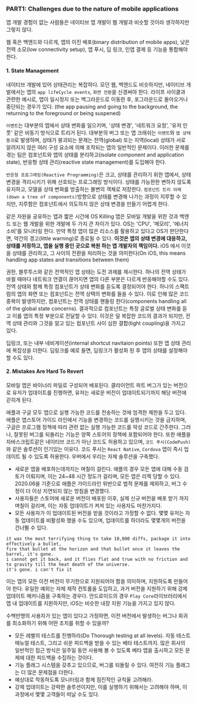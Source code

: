 ### PART1: Challenges due to the nature of mobile applications

앱 개발 경험이 없는 사람들은 네이티브 앱 개발이 웹 개발과 비슷할 것이라 생각하지만 그렇지 않다.

웹 혹은 백엔드와 다르게, 앱의 이진 배포(binary distribution of mobile apps), 낮은 전력 소모(low connectivity setup), 앱 푸시, 딥 링크, 인앱 결제 등 기능을 통합해야 한다.

#### 1. State Management

네이티브 개발에 있어 상태관리는 복잡하다. 모던 웹, 백엔드도 비슷하지만, 네이티브 개발에서는 앱의 `app lifeCycle events`, `화면 전환`을 신경써야 한다. 라이프 사이클과 관련한 예시로, 
앱이 일시정지 또는 백그라운드로 이동한 후, 포그라운드로 돌아오거나 중단되는 경우가 있다. (the app pausing and going to the background, the returning to the foreground or being suspened)

`이벤트`는 대부분의 앱에서 상태 변화를 일으키며, '상태 변경', '네트워크 요청', '유저 인풋' 같은 비동기 방식으로 트리거 된다. 대부분의 버그 또는 앱 크래쉬는 `이벤트`와 `앱 상태 붕괴`로 발생하며, 상태가 붕괴되는 문제는
전역(global) 또는 지역(local) 상태가 서로 알려지지 않은 여러 구성 요소에 의해 조작되는 앱의 일반적인 문제이다. 이러한 문제를 겪는 팀은 컴포넌트와 앱의 상태를 분리하고(isolate component and application state),
반응형 상태 관리(reactive state management)를 도입해야 한다.

`반응형 프로그래밍(Reactive Programming)`은 크고, 상태를 관리하기 위한 앱에서, 상태 변경을 격리시키기 위해 선호되는 프로그래밍 방식이다. 상태를 가능한한 변하지 않도록 유지하고, 모델을 상태 변화를 방출하는 불변의 객체로 저장한다.
`컴포넌트 트리 아래(down a tree of components)`방향으로 상태를 변경해 나가는 과정이 지루할 수 있지만, 지루함은 컴포넌트에서 의도하지 않은 상태 변경을 만들기 어렵게 한다.

같은 자원을 공유하는 앱과 짧은 시간에 OS Killing 앱은 모바일 개발을 위한 것과 백엔드 또는 웹 개발을 위한 개발에 두 가지 큰 차이가 있다. OS는 'CPU', '메모리', '에너지 소비'를 모니터링 한다. 만약 특정 앱이 많은 리소스를 활용하고 있다고 OS가 판단한다면, 약간의 경고(little warning)로 종료될 수 있다. **이것은 앱의 상태 변경에 대응하고, 상태를 저정하고, 앱을 실행 중인 곳으로 복원 하는 앱 개발자의 책임이다.** iOS 에서 이것을 상태를 관리하고, 그 사이의 전환을 처리하는 것을 의미한다(On iOS, this means handling app states and transitions between them)

권한, 블루투스와 같은 전역적인 앱 상태는 도전 과제를 제시한다. 하나의 전역 상태가 바뀔 때마다 네트워크 연결이 끊어지면 앱의 다른 부분은 다르게 반응해야할 수도 있다.
전역 상태와 함께 특정 컴포넌트가 상태 변화를 듣도록 결정되어야 한다. 하나의 스팩트럼의 앱의 화면 또는 컴포넌트는 전역 상택의 변화를 들을 수 있다. 이로 인해 많은 코드 중복이 발생하지만, 컴포넌트는 전역 상태를 핸들링 한다(components handling all of the global state concerns).
결과적으로 컴포넌트는 특정 글로벌 상태 변화를 듣고 이를 앱의 특정 부분으로 전달할 수 있다. 이것은 덜 복잡한 코드의 결과가 되지만, 전역 상태 관리와 그것을 알고 있는 컴포넌트 사이 심한 결합(tight coupling)을 가지고 있다. 

딥링크, 또는 내부 네비게이션(internal shortcut navitaion points) 또한 앱 상태 관리에 복잡성을 더한다. 딥링크를 예로 들면, 딥링크가 활성화 된 후 앱의 상태를 설정해야 할 수도 있다. 


#### 2. Mistakes Are Hard To Revert

모바일 앱은 바이너리 파일로 구성되어 배포된다. 클라이언트 파트 버그가 있는 버전으로 유저가 업데이트를 진행하면, 유저는 새로운 버전이 업데이트되기까지 해당 버전에 갇히게 된다. 

애플과 구글 모두 앱으로 실행 가능한 코드를 전송하는 것에 엄격한 제한을 두고 있다. 애플은 앱스토어 가이드 라인에서 기능을 변경하는 코드를 실행시키는 것을 금지하며, 구글은 프로그램 정책에 따라 관련 없는 실행 가능한 코드를 악성 코드로 간주한다.
그러나, 잘못된 버그를 되돌리는 기능은 양쪽 스토어의 정책에 포함되어야 한다. 또한 애플을 자바스크립트같은 네이티브 코드가 아닌 코드도 허용하고 있으며, `코드 푸시(CodePush)` 와 같은 솔루션이 인기있는 이유다.
코드 푸시는 `React Native`, `Cordova` 앱이 즉시 업데이트 될 수 있도록 허용한다. 우버에서 우리는 자체 솔루션을 구축했다. 

- 새로운 앱을 배포하는데까지는 며칠이 걸린다. 애플의 경우 모든 앱에 대해 수동 검토가 이뤄지며, 이는 24~48 시간 정도가 걸리며, 모든 앱은 리젝 당할 수 있다. 2020.06을 기준으로 애플은 가이드라인 위반으로 법적 문제를 제외하고, 버그 수정이 더 이상 지연되지 않는 방침을 변경했다. 
- 사용자들은 스토어에 새로운 버전이 배포된 이후, 실제 신규 버전을 배포 받기 까지 며칠이 걸리며, 이는 자동 업데이트가 켜져 있는 사용자도 마찬가지다. 
- 모든 사용자가 이 업데이트된 버전을 받을 것이라고 가정할 수 없다. 몇몇 유저는 자동 업데이트를 비활성화 했을 수도 있으며, 업데이트를 하더라도 몇몇개의 버전을 건너뛸 수 있다. 

```
it was the most terrifying thing to take 10,000 diffs, package it into effectively a bullet,
fire that bullet at the horizon and that bullet once it leaves the barrel, it's gone.
i cannot get it back, and it flies flat and true with no friction and to gravity till the heat death of the universe.
it's gone. i can't fix it
```

이는 앱의 모든 이전 버전이 무기한으로 지원되어야 함을 의미하며, 지원하도록 만들어야 한다. 유일한 예외는 자체 제작 컨토롤을 도입하고, 과거 버전을 지원하기 위해 강제 업데이트 메커니즘을 구축하는 경우다. 
안드로이드의 경우 `Play Core`라이브러리에서 앱 내 업데이트를 지원하지만, iOS는 비슷한 내장 지원 기능을 가지고 있지 않다.

수백만명의 사용자가 있는 앱이 있다고 가정하면, 이전 버전에서 발생하는 버그나 회귀를 최소화하기 위해 어떤 조치를 취할 수 있을까?

- 모든 레벨의 테스트를 진행하라(Do Thorough testing at all levels). 자동 테스트 매뉴얼 테스트, 그리고 쉬운 피드백을 받을 수 있는 베타 테스트까지. 많은 회사의 일반적인 접근 방식은 일주일 동안 사용해 볼 수 있도록
  베타 앱을 출시하고 모든 문제에 대한 피드백을 수집하는 것이다.
- 기능 플래그 시스템을 갖추고 있으므로, 버그를 되돌릴 수 있다. 여전히 기능 플래그는 더 많은 문제점을 더한다.
- 예상대로 작동하도록 모니터링과 함께 점진적인 규칙울 고려해라.
- 강제 업데이트는 강력한 솔루션이지만, 이를 실행하기 위해서는 고려해야 하며, 이 과정에서 몇몇 고객들이 떠날 수도 있다.




